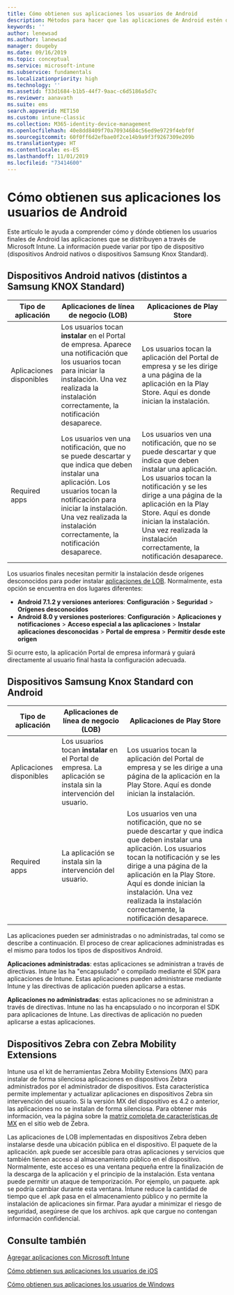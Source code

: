 ```yaml
---
title: Cómo obtienen sus aplicaciones los usuarios de Android
description: Métodos para hacer que las aplicaciones de Android estén disponibles para los usuarios finales
keywords: ''
author: lenewsad
ms.author: lanewsad
manager: dougeby
ms.date: 09/16/2019
ms.topic: conceptual
ms.service: microsoft-intune
ms.subservice: fundamentals
ms.localizationpriority: high
ms.technology: ''
ms.assetid: f33d1684-b1b5-44f7-9aac-c6d5186a5d7c
ms.reviewer: aanavath
ms.suite: ems
search.appverid: MET150
ms.custom: intune-classic
ms.collection: M365-identity-device-management
ms.openlocfilehash: 40e8dd8409f70a70934684c56ed9e9729f4ebf0f
ms.sourcegitcommit: 60f0ff6d2efbae0f2ce14b9a9f3f9267309e209b
ms.translationtype: HT
ms.contentlocale: es-ES
ms.lasthandoff: 11/01/2019
ms.locfileid: "73414600"
---
```

# <a name="how-your-android-users-get-their-apps"></a>Cómo obtienen sus aplicaciones los usuarios de Android

Este artículo le ayuda a comprender cómo y dónde obtienen los usuarios finales de Android las aplicaciones que se distribuyen a través de Microsoft Intune. La información puede variar por tipo de dispositivo (dispositivos Android nativos o dispositivos Samsung Knox Standard).

## <a name="native-non-samsung-knox-standard-android-devices"></a>Dispositivos Android nativos (distintos a Samsung KNOX Standard)

| Tipo de aplicación | Aplicaciones de línea de negocio (LOB) | Aplicaciones de Play Store  |
| ------------- |-------------| -----|
| Aplicaciones disponibles      | Los usuarios tocan **instalar** en el Portal de empresa. Aparece una notificación que los usuarios tocan para iniciar la instalación. Una vez realizada la instalación correctamente, la notificación desaparece. | Los usuarios tocan la aplicación del Portal de empresa y se les dirige a una página de la aplicación en la Play Store. Aquí es donde inician la instalación.|
| Required apps      | Los usuarios ven una notificación, que no se puede descartar y que indica que deben instalar una aplicación. Los usuarios tocan la notificación para iniciar la instalación. Una vez realizada la instalación correctamente, la notificación desaparece.    | Los usuarios ven una notificación, que no se puede descartar y que indica que deben instalar una aplicación. Los usuarios tocan la notificación y se les dirige a una página de la aplicación en la Play Store. Aquí es donde inician la instalación. Una vez realizada la instalación correctamente, la notificación desaparece. |

Los usuarios finales necesitan permitir la instalación desde orígenes desconocidos para poder instalar [aplicaciones de LOB](../apps/lob-apps-android.md). Normalmente, esta opción se encuentra en dos lugares diferentes:

* **Android 7.1.2 y versiones anteriores**: **Configuración** > **Seguridad** > **Orígenes desconocidos**
* **Android 8.0 y versiones posteriores**: **Configuración** > **Aplicaciones y notificaciones** > **Acceso especial a las aplicaciones** > **Instalar aplicaciones desconocidas** > **Portal de empresa** > **Permitir desde este origen**

Si ocurre esto, la aplicación Portal de empresa informará y guiará directamente al usuario final hasta la configuración adecuada. 

## <a name="samsung-knox-standard-android-devices"></a>Dispositivos Samsung Knox Standard con Android

| Tipo de aplicación | Aplicaciones de línea de negocio (LOB) | Aplicaciones de Play Store  |
| ------------- |-------------| -----|
| Aplicaciones disponibles      | Los usuarios tocan **instalar** en el Portal de empresa. La aplicación se instala sin la intervención del usuario. | Los usuarios tocan la aplicación del Portal de empresa y se les dirige a una página de la aplicación en la Play Store. Aquí es donde inician la instalación.|
| Required apps      | La aplicación se instala sin la intervención del usuario.    | Los usuarios ven una notificación, que no se puede descartar y que indica que deben instalar una aplicación. Los usuarios tocan la notificación y se les dirige a una página de la aplicación en la Play Store. Aquí es donde inician la instalación. Una vez realizada la instalación correctamente, la notificación desaparece. |

Las aplicaciones pueden ser administradas o no administradas, tal como se describe a continuación. El proceso de crear aplicaciones administradas es el mismo para todos los tipos de dispositivos Android.

**Aplicaciones administradas**: estas aplicaciones se administran a través de directivas. Intune las ha "encapsulado" o compilado mediante el SDK para aplicaciones de Intune. Estas aplicaciones pueden administrarse mediante Intune y las directivas de aplicación pueden aplicarse a estas.

**Aplicaciones no administradas**: estas aplicaciones no se administran a través de directivas. Intune no las ha encapsulado o no incorporan el SDK para aplicaciones de Intune. Las directivas de aplicación no pueden aplicarse a estas aplicaciones.

## <a name="zebra-devices-with-zebra-mobility-extensions"></a>Dispositivos Zebra con Zebra Mobility Extensions

Intune usa el kit de herramientas Zebra Mobility Extensions (MX) para instalar de forma silenciosa aplicaciones en dispositivos Zebra administrados por el administrador de dispositivos. Esta característica permite implementar y actualizar aplicaciones en dispositivos Zebra sin intervención del usuario. Si la versión MX del dispositivo es 4.2 o anterior, las aplicaciones no se instalan de forma silenciosa. Para obtener más información, vea la página sobre la [matriz completa de características de MX](http://techdocs.zebra.com/mx/compatibility/) en el sitio web de Zebra.

Las aplicaciones de LOB implementadas en dispositivos Zebra deben instalarse desde una ubicación pública en el dispositivo. El paquete de la aplicación. apk puede ser accesible para otras aplicaciones y servicios que también tienen acceso al almacenamiento público en el dispositivo. Normalmente, este acceso es una ventana pequeña entre la finalización de la descarga de la aplicación y el principio de la instalación. Esta ventana puede permitir un ataque de temporización. Por ejemplo, un paquete. apk se podría cambiar durante esta ventana. Intune reduce la cantidad de tiempo que el .apk pasa en el almacenamiento público y no permite la instalación de aplicaciones sin firmar. Para ayudar a minimizar el riesgo de seguridad, asegúrese de que los archivos. apk que cargue no contengan información confidencial.

## <a name="see-also"></a>Consulte también

[Agregar aplicaciones con Microsoft Intune](../apps/apps-add.md)

[Cómo obtienen sus aplicaciones los usuarios de iOS](end-user-apps-ios.md)

[Cómo obtienen sus aplicaciones los usuarios de Windows](end-user-apps-windows.md)

